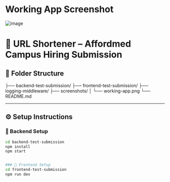 # Working App Screenshot



![image](https://github.com/user-attachments/assets/1711a211-503b-4104-b71a-ca428b40cbe1)


# 🔗 URL Shortener – Affordmed Campus Hiring Submission


## 📁 Folder Structure


├── backend-test-submission/
├── frontend-test-submission/
├── logging-middleware/
├── screenshots/
│ └── working-app.png
└── README.md



---

## ⚙️ Setup Instructions

### 🔧 Backend Setup

```bash
cd backend-test-submission
npm install
npm start


### 🔧 Frontend Setup
cd frontend-test-submission
npm run dev
